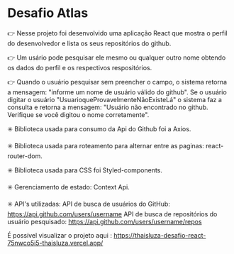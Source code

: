 # Desafio Atlas


:point_right: Nesse projeto foi desenvolvido uma aplicação React que mostra o perfil do desenvolvedor e lista os seus repositórios do github.  

:point_right: Um usário pode pesquisar ele mesmo ou qualquer outro nome obtendo os dados do perfil e os respectivos respositórios.  
 
:point_right: Quando o usuário pesquisar sem preencher o campo, o sistema retorna a mensagem: "informe um nome de usuário válido do github". Se o usuário digitar o usuário "UsuarioqueProvavelmenteNãoExisteLá" o sistema faz a consulta e retorna a mensagem: "Usuário não encontrado no github. Verifique se você digitou o nome corretamente".

:eight_spoked_asterisk: Biblioteca usada para consumo da Api do Github foi a Axios.  

:eight_spoked_asterisk: Biblioteca usada para roteamento para alternar entre as paginas: react-router-dom.  

:eight_spoked_asterisk: Biblioteca usada para CSS foi Styled-components.  

:eight_spoked_asterisk: Gerenciamento de estado: Context Api.  

:eight_spoked_asterisk: API's utilizadas: API de busca de usuários do GitHub: https://api.github.com/users/username
API de busca de repositórios do usuário pesquisado: https://api.github.com/users/username/repos



É possível visualizar o projeto aqui : https://thaisluza-desafio-react-75nwco5i5-thaisluza.vercel.app/




 














